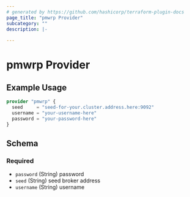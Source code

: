 ```yaml
---
# generated by https://github.com/hashicorp/terraform-plugin-docs
page_title: "pmwrp Provider"
subcategory: ""
description: |-
  
---
```


# pmwrp Provider



## Example Usage

```terraform
provider "pmwrp" {
  seed     = "seed-for-your.cluster.address.here:9092"
  username = "your-username-here"
  password = "your-password-here"
}
```

<!-- schema generated by tfplugindocs -->
## Schema

### Required

- `password` (String) password
- `seed` (String) seed broker address
- `username` (String) username
